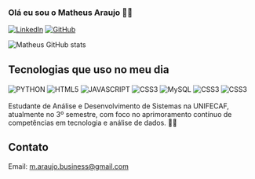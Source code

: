 ### Olá eu sou o Matheus Araujo 👨‍💻

[![Linkedln](https://img.shields.io/badge/LinkedIn-0077B5?style=for-the-badge&logo=linkedin&logoColor=white)](https://www.linkedin.com/in/theeusaraujoo0/)
[![GitHub](https://img.shields.io/badge/GitHub-100000?style=for-the-badge&logo=github&logoColor=white)](https://github.com/matheusaraujobusiness)

![Matheus GitHub stats](https://github-readme-stats.vercel.app/api?username=matheusaraujobusiness&show_icons=true&theme=dracula)

## Tecnologias que uso no meu dia

<div style="display: inline_block">
<img align="center" alt="PYTHON" src="https://img.shields.io/badge/Python-14354C?style=for-the-badge&logo=python&logoColor=white" />
<img align="center" alt="HTML5" src="https://img.shields.io/badge/HTML5-E34F26?style=for-the-badge&logo=html5&logoColor=white"/>
<img align="center" alt="JAVASCRIPT" src="https://img.shields.io/badge/JavaScript-F7DF1E?style=for-the-badge&logo=javascript&logoColor=black"/>
<img align="center" alt="CSS3" src="https://img.shields.io/badge/CSS3-1572B6?style=for-the-badge&logo=css3&logoColor=white"/>
<img align="center" alt="MySQL" src="https://img.shields.io/badge/MySQL-005C84?style=for-the-badge&logo=mysql&logoColor=white"/>
<img align="center" alt="CSS3" src=""/>
<img align="center" alt="CSS3" src=""/>

</div> <br>
Estudante de Análise e Desenvolvimento de Sistemas na UNIFECAF, atualmente no 3º semestre, com foco no aprimoramento contínuo de competências em tecnologia e análise de dados. </>🧑‍💻

## Contato

Email: m.araujo.business@gmail.com

